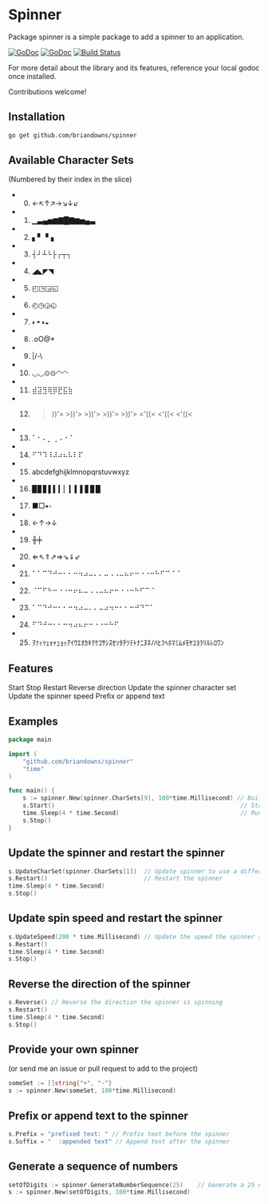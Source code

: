 # Spinner

Package spinner is a simple package to add a spinner to an application.

[![GoDoc](https://godoc.org/github.com/briandowns/spinner?status.svg)](https://godoc.org/github.com/briandowns/spinner) [![GoDoc](https://godoc.org/github.com/briandowns/spinner?status.svg)](https://godoc.org/github.com/briandowns/spinner) [![Build Status](https://travis-ci.org/briandowns/spinner.svg?branch=master)](https://travis-ci.org/briandowns/spinner)


For more detail about the library and its features, reference your local godoc once installed.

Contributions welcome!

## Installation

```bash
go get github.com/briandowns/spinner
```

## Available Character Sets
(Numbered by their index in the slice)

* 0. ←↖↑↗→↘↓↙
* 1. ▁▃▄▅▆▇█▇▆▅▄▃
* 2. ▖▘▝▗
* 3. ┤┘┴└├┌┬┐
* 4. ◢◣◤◥
* 5. ◰◳◲◱
* 6. ◴◷◶◵
* 7. ◐◓◑◒
* 8. .oO@*
* 9. |/-\
* 10. ◡◡⊙⊙◠◠
* 11. ⣾⣽⣻⢿⡿⣟⣯⣷
* 12. >))'> >))'>  >))'>   >))'>    >))'>   <'((<  <'((< <'((<
* 13. ⠁⠂⠄⡀⢀⠠⠐⠈
* 14. ⠋⠙⠹⠸⠼⠴⠦⠧⠇⠏
* 15. abcdefghijklmnopqrstuvwxyz
* 16. ▉▊▋▌▍▎▏▎▍▌▋▊▉
* 17. ■□▪▫
* 18. ←↑→↓
* 19. ╫╪
* 20. ⇐⇖⇑⇗⇒⇘⇓⇙
* 21. ⠁⠁⠉⠙⠚⠒⠂⠂⠒⠲⠴⠤⠄⠄⠤⠠⠠⠤⠦⠖⠒⠐⠐⠒⠓⠋⠉⠈⠈
* 22. ⠈⠉⠋⠓⠒⠐⠐⠒⠖⠦⠤⠠⠠⠤⠦⠖⠒⠐⠐⠒⠓⠋⠉⠈
* 23. ⠁⠉⠙⠚⠒⠂⠂⠒⠲⠴⠤⠄⠄⠤⠴⠲⠒⠂⠂⠒⠚⠙⠉⠁
* 24. ⠋⠙⠚⠒⠂⠂⠒⠲⠴⠦⠖⠒⠐⠐⠒⠓⠋
* 25. ｦｧｨｩｪｫｬｭｮｯｱｲｳｴｵｶｷｸｹｺｻｼｽｾｿﾀﾁﾂﾃﾄﾅﾆﾇﾈﾉﾊﾋﾌﾍﾎﾏﾐﾑﾒﾓﾔﾕﾖﾗﾘﾙﾚﾛﾜﾝ

## Features

Start
Stop
Restart
Reverse direction
Update the spinner character set
Update the spinner speed
Prefix or append text

## Examples

```Go
package main

import (
	"github.com/briandowns/spinner"
	"time"
)

func main() {
	s := spinner.New(spinner.CharSets[9], 100*time.Millisecond) // Build our new spinner
	s.Start()                                                    // Start the spinner
	time.Sleep(4 * time.Second)                                  // Run for some time to simulate work
	s.Stop()
}
```

## Update the spinner and restart the spinner

```Go
s.UpdateCharSet(spinner.CharSets[1])  // Update spinner to use a different character set
s.Restart()                           // Restart the spinner
time.Sleep(4 * time.Second)
s.Stop()
```

## Update spin speed and restart the spinner

```Go
s.UpdateSpeed(200 * time.Millisecond) // Update the speed the spinner spins at
s.Restart()
time.Sleep(4 * time.Second)
s.Stop()
```

## Reverse the direction of the spinner

```Go
s.Reverse() // Reverse the direction the spinner is spinning
s.Restart()
time.Sleep(4 * time.Second)
s.Stop()
```

## Provide your own spinner

(or send me an issue or pull request to add to the project)

```Go
someSet := []string{"+", "-"}
s := spinner.New(someSet, 100*time.Millisecond)
```

## Prefix or append text to the spinner

```Go
s.Prefix = "prefixed text: " // Prefix text before the spinner
s.Suffix = "  :appended text" // Append text after the spinner
```

## Generate a sequence of numbers

```Go
setOfDigits := spinner.GenerateNumberSequence(25)    // Generate a 25 digit string of numbers
s := spinner.New(setOfDigits, 100*time.Millisecond)
```
